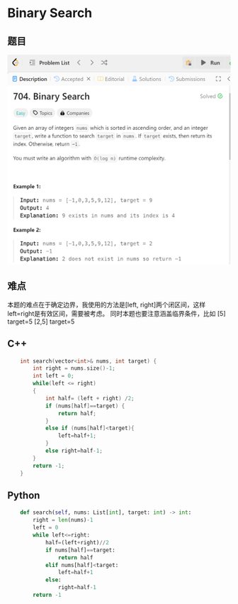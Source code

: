 # Binary Search
## 题目
![alt text](image.png)
## 难点
本题的难点在于确定边界，我使用的方法是[left, right]两个闭区间，这样left=right是有效区间，需要被考虑。
同时本题也要注意涵盖临界条件，比如
[5] target=5
[2,5] target=5


## C++
```C++
    int search(vector<int>& nums, int target) {
        int right = nums.size()-1;
        int left = 0;
        while(left <= right)
        {
            int half= (left + right) /2;
            if (nums[half]==target) {
                return half;
            }
            else if (nums[half]<target){
                left=half+1;
            }
            else right=half-1;
        }
        return -1;
    }
```

## Python
```python
    def search(self, nums: List[int], target: int) -> int:
        right = len(nums)-1
        left = 0
        while left<=right:
            half=(left+right)//2
            if nums[half]==target:
                return half
            elif nums[half]<target:
                left=half+1
            else:
                right=half-1
        return -1
```